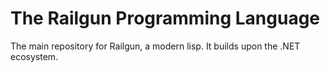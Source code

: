 ﻿# The Railgun Programming Language

The main repository for Railgun, a modern lisp. It builds upon the .NET ecosystem.
